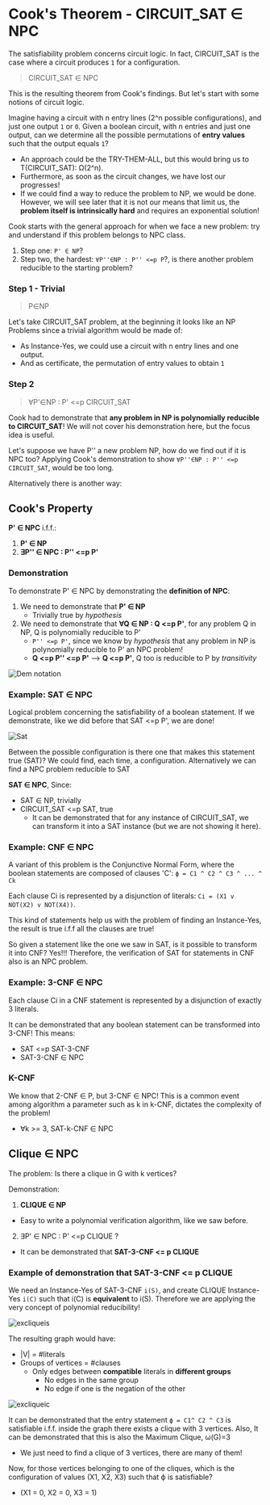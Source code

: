 # Cook's Theorem - CIRCUIT_SAT ∈ NPC

The satisfiability problem concerns circuit logic. In fact, CIRCUIT_SAT is the case where a circuit produces `1` for a configuration.

> CIRCUIT_SAT ∈ NPC

This is the resulting theorem from Cook's findings. But let's start with some notions of circuit logic.

Imagine having a circuit with n entry lines (2^n possible configurations), and just one output `1` or `0`.
Given a boolean circuit, with n entries and just one output, can we determine all the possible permutations of
**entry values** such that the output equals `1`?

* An approach could be the TRY-THEM-ALL, but this would bring us to T(CIRCUIT_SAT): Ω(2^n).
* Furthermore, as soon as the circuit changes, we have lost our progresses!
* If we could find a way to reduce the problem to NP, we would be done. However, we will see later that
  it is not our means that limit us, the **problem itself is intrinsically hard** and requires an exponential solution!

Cook starts with the general approach for when we face a new problem: try and understand if this problem
belongs to NPC class.

1. Step one: `P' ∈ NP`?
2. Step two, the hardest: `∀P''∈NP : P'' <=p P`?, is there another problem reducible to the starting problem?

### Step 1 - Trivial
>
> P∈NP

Let's take CIRCUIT_SAT problem, at the beginning it looks like an NP Problems since a trivial algorithm would be made of:

* As Instance-Yes, we could use a circuit with n entry lines and one output.
* And as certificate, the permutation of entry values to obtain `1`

### Step 2
>
> ∀P'∈NP : P' <=p CIRCUIT_SAT

Cook had to demonstrate that **any problem in NP is polynomially reducible to CIRCUIT_SAT**!
We will not cover his demonstration here, but the focus idea is useful.

Let's suppose we have P'' a new problem NP, how do we find out if it is NPC too? Applying Cook's demonstration to show
`∀P''∈NP : P'' <=p CIRCUIT_SAT`, would be too long.

Alternatively there is another way:

## Cook's Property

**P' ∈ NPC** i.f.f.:

1. **P' ∈ NP**
2. **∃P'' ∈ NPC : P'' <=p P'**

### Demonstration

To demonstrate P' ∈ NPC by demonstrating the **definition of NPC**:

1. We need to demonstrate that **P' ∈ NP**
    * Trivially true by _hypothesis_
2. We need to demonstrate that **∀Q ∈ NP : Q <=p P'**, for any problem Q in NP, Q is polynomially reducible to P'
    * `P'' <=p P'`, since we know by _hypothesis_ that any problem in NP is polynomially reducible to P' an NPC problem!
    * **Q <=p P'' <=p P'** --> **Q <=p P'**, Q too is reducible to P by _transitivity_

![Dem notation](https://github.com/PayThePizzo/DataStrutucures-Algorithms/blob/main/Resources/Demnotat.png?raw=True)

### Example: SAT ∈ NPC

Logical problem concerning the satisfiability of a boolean statement. If we demonstrate,
like we did before that SAT <=p P', we are done!

![Sat](https://github.com/PayThePizzo/DataStrutucures-Algorithms/blob/main/Resources/sat.png?raw=True)

Between the possible configuration is there one that makes this statement true (SAT)?
We could find, each time, a configuration. Alternatively we can find a NPC problem reducible to SAT

**SAT ∈ NPC**, Since:

* SAT ∈ NP, trivially
* CIRCUIT_SAT <=p SAT, true
  * It can be demonstrated that for any instance of CIRCUIT_SAT, we can transform it
      into a SAT instance (but we are not showing it here).

### Example: CNF ∈ NPC

A variant of this problem is the Conjunctive Normal Form, where the boolean statements
are composed of clauses 'C': `ϕ = C1 ^ C2 ^ C3 ^ ... ^ Ck`

Each clause Ci is represented by a disjunction of literals: `Ci = (X1 v NOT(X2) v NOT(X4))`.

This kind of statements help us with the problem of finding an Instance-Yes, the result is true i.f.f all the
clauses are true!

So given a statement like the one we saw in SAT, is it possible to transform it into CNF? Yes!!!
Therefore, the verification of SAT for statements in CNF also is an NPC problem.

### Example: 3-CNF ∈ NPC

Each clause Ci in a CNF statement is represented by a disjunction of exactly 3 literals.

It can be demonstrated that any boolean statement can be transformed into 3-CNF! This means:

* SAT <=p SAT-3-CNF
* SAT-3-CNF ∈ NPC

### K-CNF

We know that 2-CNF ∈ P, but 3-CNF ∈ NPC!
This is a common event among algorithm a parameter such as k in k-CNF, dictates the complexity of the problem!

* ∀k >= 3, SAT-k-CNF ∈ NPC

## Clique ∈ NPC

The problem: Is there a clique in G with k vertices?

Demonstration:

1. **CLIQUE ∈ NP**

* Easy to write a polynomial verification algorithm, like we saw before.

2. ∃P' ∈ NPC : P' <=p CLIQUE ?

* It can be demonstrated that **SAT-3-CNF <= p CLIQUE**

### Example of demonstration that SAT-3-CNF <= p CLIQUE

We need an Instance-Yes of SAT-3-CNF `i(S)`, and create CLIQUE Instance-Yes `i(C)` such that i(C) is **equivalent** to i(S).
Therefore we are applying the very concept of polynomial reducibility!

![excliqueis](https://github.com/PayThePizzo/DataStrutucures-Algorithms/blob/main/Resources/excliqueis.png?raw=True)

The resulting graph would have:

* |V| = #literals
* Groups of vertices = #clauses
  * Only edges between **compatible** literals in **different groups**
    * No edges in the same group
    * No edge if one is the negation of the other

![excliqueic](https://github.com/PayThePizzo/DataStrutucures-Algorithms/blob/main/Resources/excliqueic.png?raw=True)

It can be demonstrated that the entry statement `ϕ = C1^ C2 ^ C3` is satisfiable i.f.f.
inside the graph there exists a clique with 3 vertices. Also, It can be demonstrated that this is also the Maximum Clique, ω(G)=3

* We just need to find a clique of 3 vertices, there are many of them!

Now, for those vertices belonging to one of the cliques, which is the configuration of values (X1, X2, X3)
such that ϕ is satisfiable?

* (X1 = 0, X2 = 0, X3 = 1)
